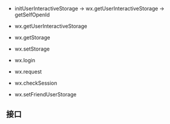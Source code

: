 - initUserInteractiveStorage -> wx.getUserInteractiveStorage -> getSelfOpenId

- wx.getUserInteractiveStorage
- wx.getStorage
- wx.setStorage
- wx.login
- wx.request
- wx.checkSession

- wx.setFriendUserStorage

## 接口

